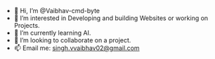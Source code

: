 - 👋 Hi, I’m @Vaibhav-cmd-byte
- 👀 I’m interested in Developing and building Websites or working on Projects.
- 🌱 I’m currently learning AI.
- 💞️ I’m looking to collaborate on a project.
- 📫 Email me: singh.vvaibhav02@gmail.com

<!---
Vaibhav-cmd-byte/Vaibhav-cmd-byte is a ✨ special ✨ repository because its `README.md` (this file) appears on your GitHub profile.
You can click the Preview link to take a look at your changes.
--->
